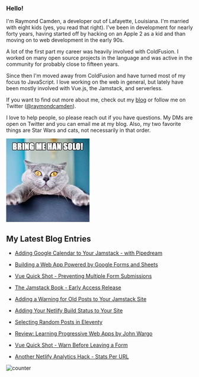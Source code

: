 ### Hello!

I'm Raymond Camden, a developer out of Lafayette, Louisiana. I'm married with eight kids (yes, you read that right). I've been in development for nearly forty years, having started off by hacking on an Apple 2 as a kid and than moving on to web development in the early 90s.

A lot of the first part my career was heavily involved with ColdFusion. I worked on many open source projects in the language and was active in the community for probably close to fifteen years. 

Since then I'm moved away from ColdFusion and have turned most of my focus to JavaScript. I love working on the web in general, but lately have been mostly involved with Vue.js, the Jamstack, and serverless. 

If you want to find out more about me, check out my [blog](https://www.raymondcamden.com) or follow me on Twitter ([@raymondcamden](https://twitter.com/raymondcamden)). 

I love to help people, so please reach out if you have questions. My DMs are open on Twitter and you can email me at my blog. Also, my two favorite things are Star Wars and cats, not necessarily in that order.

![Star Wars cat](https://raw.githubusercontent.com/cfjedimaster/cfjedimaster/master/cat.jpg)

<!-- RSS -->
## My Latest Blog Entries

* [Adding Google Calendar to Your Jamstack - with Pipedream](https://www.raymondcamden.com/2020/12/08/adding-google-calendar-to-your-jamstack-with-pipedream)

* [Building a Web App Powered by Google Forms and Sheets](https://www.raymondcamden.com/2020/11/20/building-a-web-app-powered-by-google-forms-and-sheets)

* [Vue Quick Shot - Preventing Multiple Form Submissions](https://www.raymondcamden.com/2020/11/17/vue-quick-shot-preventing-multiple-form-submissions)

* [The Jamstack Book - Early Access Release](https://www.raymondcamden.com/2020/11/12/the-jamstack-book-early-access-release)

* [Adding a Warning for Old Posts to Your Jamstack Site](https://www.raymondcamden.com/2020/11/09/adding-a-warning-for-old-posts-to-your-jamstack-site)

* [Adding Your Netlify Build Status to Your Site](https://www.raymondcamden.com/2020/11/04/adding-your-netlify-build-status-to-your-site)

* [Selecting Random Posts in Eleventy](https://www.raymondcamden.com/2020/10/26/selecting-random-posts-in-eleventy)

* [Review: Learning Progressive Web Apps by John Wargo](https://www.raymondcamden.com/2020/10/21/review-learning-progressive-web-apps-by-john-wargo)

* [Vue Quick Shot - Warn Before Leaving a Form](https://www.raymondcamden.com/2020/10/15/vue-quick-shot-warn-before-leaving-a-form)

* [Another Netlify Analytics Hack - Stats Per URL](https://www.raymondcamden.com/2020/10/08/another-netlify-analytics-hack-stats-per-url)

<!-- ENDRSS -->

![counter](https://enzy20r2pibx5pb.m.pipedream.net)
